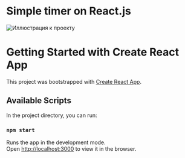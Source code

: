 # Simple timer on React.js

![Иллюстрация к проекту](https://github.com/Vladimirch1397/React-timer/screenshots/timer.png)

# Getting Started with Create React App

This project was bootstrapped with [Create React App](https://github.com/facebook/create-react-app).

## Available Scripts

In the project directory, you can run:

### `npm start`

Runs the app in the development mode.\
Open [http://localhost:3000](http://localhost:3000) to view it in the browser.
